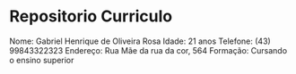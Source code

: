 #  Repositorio Curriculo 

Nome: Gabriel Henrique de Oliveira Rosa 
Idade: 21 anos
Telefone: (43) 99843322323
Endereço: Rua Mãe da rua da cor, 564
Formação: Cursando o ensino superior

